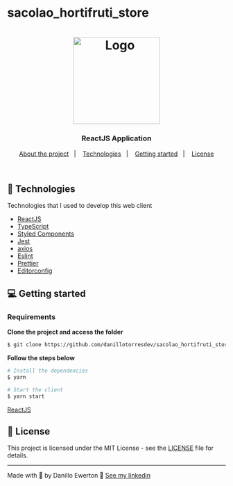 # sacolao_hortifruti_store


<h1 align="center">
  <img alt="Logo" src="https://yt3.ggpht.com/ytc/AKedOLTizzl4gUGmuOvscGX9C0yUDaL2QtJ_eFQx0njW=s900-c-k-c0x00ffffff-no-rj" width="200px">
</h1>

<h3 align="center">
  ReactJS Application 
</h3>


<p align="center">
  <a href="#%EF%B8%8F-about-the-project">About the project</a>&nbsp;&nbsp;&nbsp;|&nbsp;&nbsp;&nbsp;
  <a href="#-technologies">Technologies</a>&nbsp;&nbsp;&nbsp;|&nbsp;&nbsp;&nbsp;
  <a href="#-getting-started">Getting started</a>&nbsp;&nbsp;&nbsp;|&nbsp;&nbsp;&nbsp;
  <a href="#-license">License</a>
</p>

</br>

## 🚀 Technologies

Technologies that I used to develop this web client

- [ReactJS](https://reactjs.org/)
- [TypeScript](https://www.typescriptlang.org/)
- [Styled Components](https://styled-components.com/)
- [Jest](https://jestjs.io/)
- [axios](https://www.npmjs.com/package/axios)
- [Eslint](https://eslint.org/)
- [Prettier](https://prettier.io/)
- [Editorconfig](https://editorconfig.org/)

## 💻 Getting started

### Requirements

**Clone the project and access the folder**

```bash
$ git clone https://github.com/danillotorresdev/sacolao_hortifruti_store.git && cd sacolao_hortifruti_store
```

**Follow the steps below**

```bash
# Install the dependencies
$ yarn

# Start the client
$ yarn start

```

[ReactJS](https://reactjs.org/)
## 📝 License

This project is licensed under the MIT License - see the [LICENSE](LICENSE) file for details.

---

Made with 💜 by Danillo Ewerton 👋 [See my linkedin](https://www.linkedin.com/in/danillo-ewerton-pereira-torres/)
